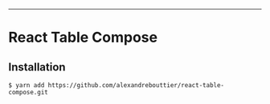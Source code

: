 ---


# React Table Compose


## Installation

```
$ yarn add https://github.com/alexandrebouttier/react-table-compose.git
```

